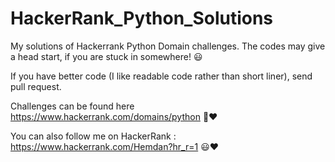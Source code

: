 # HackerRank_Python_Solutions
My solutions of Hackerrank Python Domain challenges. The codes may give a head start, if you are stuck in somewhere!  :smiley:

If you have better code (I like readable code rather than short liner), send pull request.

Challenges can be found here https://www.hackerrank.com/domains/python :muscle::heart:

You can also follow me on HackerRank : https://www.hackerrank.com/Hemdan?hr_r=1 :smiley::heart:

